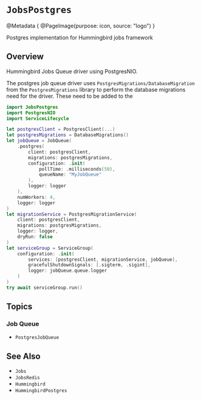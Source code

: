 # ``JobsPostgres``

@Metadata {
    @PageImage(purpose: icon, source: "logo")
}

Postgres implementation for Hummingbird jobs framework

## Overview

Hummingbird Jobs Queue driver using PostgresNIO.

The postgres job queue driver uses ``PostgresMigrations/DatabaseMigration`` from the ``PostgresMigrations`` library to perform the database migrations need for the driver. These need to be added to the 

```swift
import JobsPostgres
import PostgresNIO
import ServiceLifecycle

let postgresClient = PostgresClient(...)
let postgresMigrations = DatabaseMigrations()
let jobQueue = JobQueue(
    .postgres(
        client: postgresClient,
        migrations: postgresMigrations,
        configuration: .init(
            pollTime: .milliseconds(50),
            queueName: "MyJobQueue"
        ),
        logger: logger
    ), 
    numWorkers: 4, 
    logger: logger
)
let migrationService = PostgresMigrationService(
    client: postgresClient,
    migrations: postgresMigrations,
    logger: logger,
    dryRun: false
)
let serviceGroup = ServiceGroup(
    configuration: .init(
        services: [postgresClient, migrationService, jobQueue],
        gracefulShutdownSignals: [.sigterm, .sigint],
        logger: jobQueue.queue.logger
    )
)
try await serviceGroup.run()
```

## Topics

### Job Queue

- ``PostgresJobQueue``

## See Also

- ``Jobs``
- ``JobsRedis``
- ``Hummingbird``
- ``HummingbirdPostgres``

